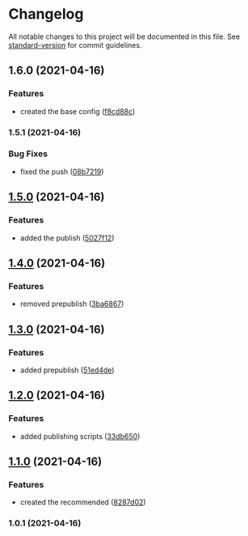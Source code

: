 # Changelog

All notable changes to this project will be documented in this file. See [standard-version](https://github.com/conventional-changelog/standard-version) for commit guidelines.

## 1.6.0 (2021-04-16)


### Features

* created the base config ([f8cd88c](https://github.com/my-poc-sandbox/eslint-config-poc/commit/f8cd88c129a2ba50b039da2c9f554a9793bb0f5e))

### 1.5.1 (2021-04-16)


### Bug Fixes

* fixed the push ([08b7219](https://github.com/my-poc-sandbox/eslint-config-poc/commit/08b7219a8fe19e55d740780ea82d23bb2e7d6717))

## [1.5.0](https://github.com/my-poc-sandbox/eslint-config-poc/compare/v1.4.0...v1.5.0) (2021-04-16)


### Features

* added the publish ([5027f12](https://github.com/my-poc-sandbox/eslint-config-poc/commit/5027f12b2d9013ea718b64f480d09ee300cb1f3c))

## [1.4.0](https://github.com/my-poc-sandbox/eslint-config-poc/compare/v1.3.0...v1.4.0) (2021-04-16)


### Features

* removed prepublish ([3ba6867](https://github.com/my-poc-sandbox/eslint-config-poc/commit/3ba6867ce7ae13b943dcef498576b970afe77ffe))

## [1.3.0](https://github.com/my-poc-sandbox/eslint-config-poc/compare/v1.2.0...v1.3.0) (2021-04-16)


### Features

* added prepublish ([51ed4de](https://github.com/my-poc-sandbox/eslint-config-poc/commit/51ed4de15faaa79a04d8441145bfd8d027bb26b6))

## [1.2.0](https://github.com/my-poc-sandbox/eslint-config-poc/compare/v1.1.0...v1.2.0) (2021-04-16)


### Features

* added publishing scripts ([33db650](https://github.com/my-poc-sandbox/eslint-config-poc/commit/33db6508ce8bf46ee6b4bed6263650622a414c58))

## [1.1.0](https://github.com/my-poc-sandbox/eslint-config-poc/compare/v1.0.1...v1.1.0) (2021-04-16)


### Features

* created the recommended ([8287d02](https://github.com/my-poc-sandbox/eslint-config-poc/commit/8287d027a01c73ebd2f30852a35b11865d79f77b))

### 1.0.1 (2021-04-16)
